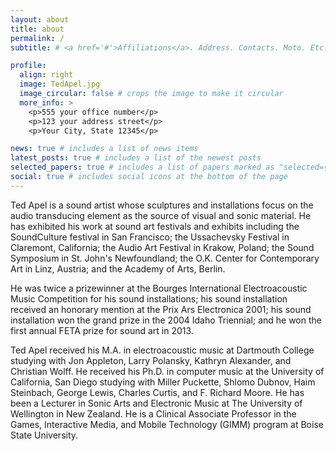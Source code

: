 ```yaml
---
layout: about
title: about
permalink: /
subtitle: # <a href='#'>Affiliations</a>. Address. Contacts. Moto. Etc.

profile:
  align: right
  image: TedApel.jpg
  image_circular: false # crops the image to make it circular
  more_info: >
    <p>555 your office number</p>
    <p>123 your address street</p>
    <p>Your City, State 12345</p>

news: true # includes a list of news items
latest_posts: true # includes a list of the newest posts
selected_papers: true # includes a list of papers marked as "selected={true}"
social: true # includes social icons at the bottom of the page
---
```


Ted Apel is a sound artist whose sculptures and installations focus on the audio transducing element as the source of visual and sonic material.
He has exhibited his work at sound art festivals and exhibits including the SoundCulture festival in San Francisco; the Ussachevsky Festival in Claremont, California; the Audio Art Festival in Krakow, Poland; the Sound Symposium in St. John's Newfoundland; the O.K. Center for Contemporary Art in Linz, Austria; and the Academy of Arts, Berlin.

He was twice a prizewinner at the Bourges International Electroacoustic Music Competition for his sound installations; his sound installation received an honorary mention at the Prix Ars Electronica 2001; his sound installation won the grand prize in the 2004 Idaho Triennial; and he won the first annual FETA prize for sound art in 2013.

Ted Apel received his M.A. in electroacoustic music at Dartmouth College studying with Jon Appleton, Larry Polansky, Kathryn Alexander, and Christian Wolff. He received his Ph.D. in computer music at the University of California, San Diego studying with Miller Puckette, Shlomo Dubnov, Haim Steinbach, George Lewis, Charles Curtis, and F. Richard Moore. He has been a Lecturer in Sonic Arts and Electronic Music at The University of Wellington in New Zealand. He is a Clinical Associate Professor in the Games, Interactive Media, and Mobile Technology (GIMM) program at Boise State University.
